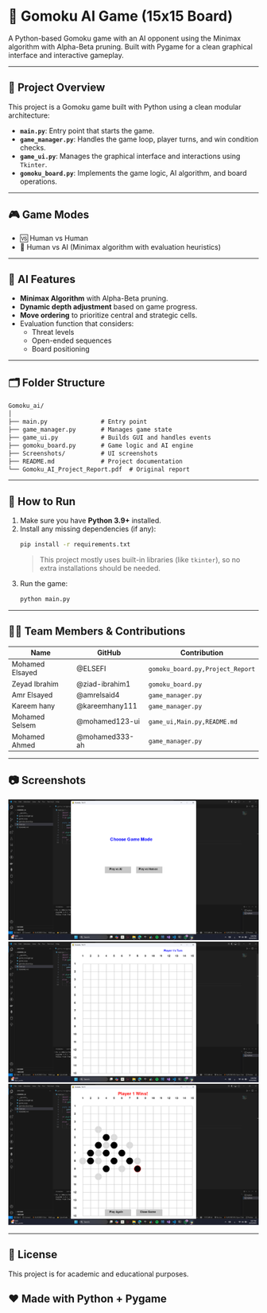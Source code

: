 # 🧠 Gomoku AI Game (15x15 Board)

A Python-based Gomoku game with an AI opponent using the Minimax algorithm with Alpha-Beta pruning. Built with Pygame for a clean graphical interface and interactive gameplay.

---

## 📌 Project Overview

This project is a Gomoku game built with Python using a clean modular architecture:

- **`main.py`**: Entry point that starts the game.
- **`game_manager.py`**: Handles the game loop, player turns, and win condition checks.
- **`game_ui.py`**: Manages the graphical interface and interactions using `Tkinter`.
- **`gomoku_board.py`**: Implements the game logic, AI algorithm, and board operations.

---

## 🎮 Game Modes

- 🆚 Human vs Human
- 🤖 Human vs AI (Minimax algorithm with evaluation heuristics)

---

## 🧠 AI Features

- **Minimax Algorithm** with Alpha-Beta pruning.
- **Dynamic depth adjustment** based on game progress.
- **Move ordering** to prioritize central and strategic cells.
- Evaluation function that considers:
  - Threat levels
  - Open-ended sequences
  - Board positioning

---

## 🗂️ Folder Structure

```
Gomoku_ai/
│
├── main.py               # Entry point
├── game_manager.py       # Manages game state
├── game_ui.py            # Builds GUI and handles events
├── gomoku_board.py       # Game logic and AI engine
├── Screenshots/          # UI screenshots
├── README.md             # Project documentation
└── Gomoku_AI_Project_Report.pdf  # Original report
```

---

## 🚀 How to Run

1. Make sure you have **Python 3.9+** installed.
2. Install any missing dependencies (if any):
   ```bash
   pip install -r requirements.txt
   ```
   > This project mostly uses built-in libraries (like `tkinter`), so no extra installations should be needed.
3. Run the game:
   ```bash
   python main.py
   ```

---

## 👨‍💻 Team Members & Contributions

| Name            | GitHub         | Contribution                     |
| --------------- | -------------- | -------------------------------- |
| Mohamed Elsayed | @ELSEFI        | `gomoku_board.py,Project_Report` |
| Zeyad Ibrahim   | @ziad-ibrahim1 | `gomoku_board.py`                |
| Amr Elsayed     | @amrelsaid4    | `game_manager.py`                |
| Kareem hany     | @kareemhany111 | `game_manager.py`                |
| Mohamed Selsem  | @mohamed123-ui | `game_ui,Main.py,README.md`      |
| Mohamed Ahmed   | @mohamed333-ah | `game_manager.py`                |

---

## 📷 Screenshots

![Game Board](Screenshots/Mainscreen.png)
![Game Board](Screenshots/Gui.png)
![Game Board](Screenshots/Ph2.png)

---

## 📄 License

This project is for academic and educational purposes.

## ❤️ Made with Python + Pygame

```
